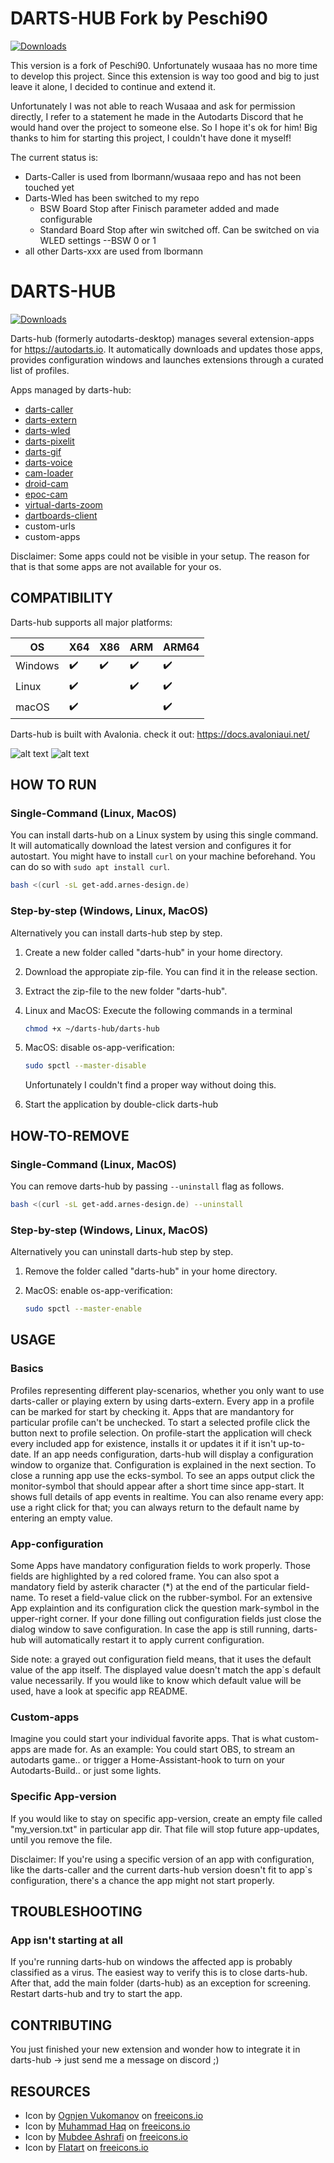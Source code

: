 # DARTS-HUB Fork by Peschi90
[![Downloads](https://img.shields.io/github/downloads/Peschi90/darts-hub/total.svg)](https://github.com/Peschi90/darts-hub/releases/latest)

This version is a fork of Peschi90. 
Unfortunately wusaaa has no more time to develop this project. Since this extension is way too good and big to just leave it alone, I decided to continue and extend it. 

Unfortunately I was not able to reach Wusaaa and ask for permission directly, I refer to a statement he made in the Autodarts Discord that he would hand over the project to someone else. So I hope it's ok for him! Big thanks to him for starting this project, I couldn't have done it myself!

The current status is: 
 - Darts-Caller is used from lbormann/wusaaa repo and has not been touched yet
 - Darts-Wled has been switched to my repo
    - BSW Board Stop after Finisch parameter added and made configurable
    - Standard Board Stop after win switched off. Can be switched on via WLED settings --BSW 0 or 1
- all other Darts-xxx are used from lbormann  





# DARTS-HUB
[![Downloads](https://img.shields.io/github/downloads/lbormann/darts-hub/total.svg)](https://github.com/lbormann/darts-hub/releases/latest)

Darts-hub (formerly autodarts-desktop) manages several extension-apps for https://autodarts.io.
It automatically downloads and updates those apps, provides configuration windows and launches extensions through a curated list of profiles.



Apps managed by darts-hub:

* [darts-caller](https://github.com/lbormann/darts-caller)
* [darts-extern](https://github.com/lbormann/darts-extern)
* [darts-wled](https://github.com/lbormann/darts-wled)
* [darts-pixelit](https://github.com/lbormann/darts-pixelit)
* [darts-gif](https://github.com/lbormann/darts-gif)
* [darts-voice](https://github.com/lbormann/darts-voice)
* [cam-loader](https://github.com/lbormann/cam-loader)
* [droid-cam](https://www.dev47apps.com)
* [epoc-cam](https://www.elgato.com/de/epoccam)
* [virtual-darts-zoom](https://lehmann-bo.de/?p=28)
* [dartboards-client](https://dartboards.online/client)
* custom-urls
* custom-apps

Disclaimer: Some apps could not be visible in your setup. The reason for that is that some apps are not available for your os.


## COMPATIBILITY

Darts-hub supports all major platforms:

| OS | X64 | X86 | ARM | ARM64
| ------------- | ------------- | ------------- | ------------- | ------------- | 
| Windows | :heavy_check_mark: | :heavy_check_mark: | :heavy_check_mark: | :heavy_check_mark: |
| Linux | :heavy_check_mark: |  | :heavy_check_mark: | :heavy_check_mark: |
| macOS | :heavy_check_mark: |  |  | :heavy_check_mark: |

Darts-hub is built with Avalonia. check it out: https://docs.avaloniaui.net/


![alt text](https://github.com/lbormann/darts-hub/blob/main/images/main.png?raw=true)
![alt text](https://github.com/lbormann/darts-hub/blob/main/images/configuration.png?raw=true)



## HOW TO RUN

### Single-Command (Linux, MacOS)

You can install darts-hub on a Linux system by using this single command.
It will automatically download the latest version and configures it for autostart.
You might have to install `curl` on your machine beforehand.
You can do so with `sudo apt install curl`.

```bash
bash <(curl -sL get-add.arnes-design.de)
```


### Step-by-step (Windows, Linux, MacOS)

Alternatively you can install darts-hub step by step.

1) Create a new folder called "darts-hub" in your home directory.
2) Download the appropiate zip-file. You can find it in the release section.
3) Extract the zip-file to the new folder "darts-hub".
4) Linux and MacOS: Execute the following commands in a terminal
        
    ```bash
    chmod +x ~/darts-hub/darts-hub
    ```

5) MacOS: disable os-app-verification:

    ```bash
    sudo spctl --master-disable
    ```

    Unfortunately I couldn't find a proper way without doing this.

6) Start the application by double-click darts-hub 




## HOW-TO-REMOVE

### Single-Command (Linux, MacOS)

You can remove darts-hub by passing `--uninstall` flag as follows.

```bash
bash <(curl -sL get-add.arnes-design.de) --uninstall
```



### Step-by-step (Windows, Linux, MacOS)

Alternatively you can uninstall darts-hub step by step.

1. Remove the folder called "darts-hub" in your home directory.
2. MacOS: enable os-app-verification:

   ```bash
   sudo spctl --master-enable
   ```


## USAGE

### Basics

Profiles representing different play-scenarios, whether you only want to use darts-caller or playing extern by using darts-extern.
Every app in a profile can be marked for start by checking it. Apps that are mandantory for particular profile can't be unchecked.
To start a selected profile click the button next to profile selection. On profile-start the application will check every included app for existence, installs it or updates it if it isn't up-to-date. If an app needs configuration, darts-hub will display a configuration window to organize that. Configuration is explained in the next section.
To close a running app use the ecks-symbol. To see an apps output click the monitor-symbol that should appear after a short time since app-start. It shows full details of app events in realtime. 
You can also rename every app: use a right click for that; you can always return to the default name by entering an empty value.

### App-configuration

Some Apps have mandatory configuration fields to work properly. Those fields are highlighted by a red colored frame. You can also spot a mandatory field by asterik character (*) at the end of the particular field-name. To reset a field-value click on the rubber-symbol.
For an extensive App explaintion and its configuration click the question mark-symbol in the upper-right corner.
If your done filling out configuration fields just close the dialog window to save configuration. In case the app is still running, darts-hub will automatically restart it to apply current configuration. 

Side note: a grayed out configuration field means, that it uses the default value of the app itself. The displayed value doesn't match the app`s default value necessarily. If you would like to know which default value will be used, have a look at specific app README.

### Custom-apps

Imagine you could start your individual favorite apps. That is what custom-apps are made for. As an example: You could start OBS, to stream an autodarts game.. or trigger a Home-Assistant-hook to turn on your Autodarts-Build.. or just some lights. 

### Specific App-version

If you would like to stay on specific app-version, create an empty file called "my_version.txt" in particular app dir. That file will stop future app-updates, until you remove the file.

Disclaimer: If you're using a specific version of an app with configuration, like the darts-caller and the current darts-hub version doesn't fit to app`s configuration, there's a chance the app might not start properly.

## TROUBLESHOOTING

### App isn't starting at all

If you're running darts-hub on windows the affected app is probably classified as a virus. The easiest way to verify this is to close darts-hub. After that, add the main folder (darts-hub) as an exception for screening. Restart darts-hub and try to start the app.

## CONTRIBUTING

You just finished your new extension and wonder how to integrate it in darts-hub -> just send me a message on discord ;)



## RESOURCES

- Icon by <a href="https://freeicons.io/profile/8178">Ognjen Vukomanov</a> on <a href="https://freeicons.io">freeicons.io</a>
- Icon by <a href="https://freeicons.io/profile/823">Muhammad Haq</a> on <a href="https://freeicons.io">freeicons.io</a>                             
- Icon by <a href="https://freeicons.io/profile/85671">Mubdee Ashrafi</a> on <a href="https://freeicons.io">freeicons.io</a>    
- Icon by <a href="https://freeicons.io/profile/205927">Flatart</a> on <a href="https://freeicons.io">freeicons.io</a>
